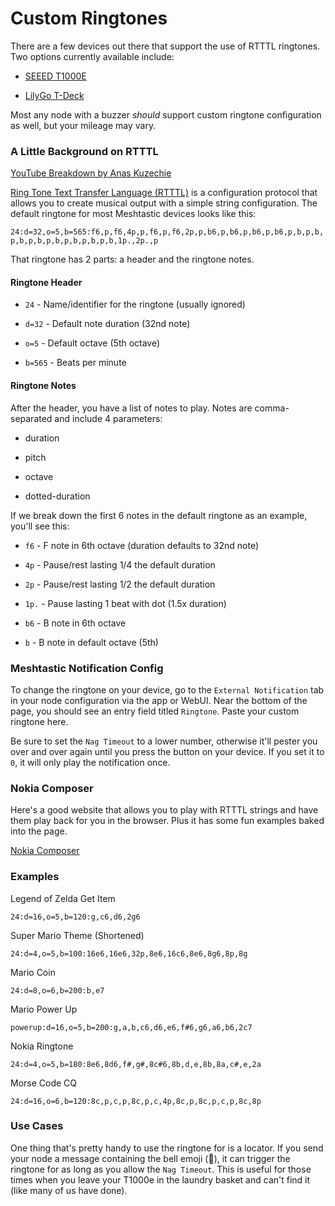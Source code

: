 # Custom Ringtones

There are a few devices out there that support the use of RTTTL ringtones. Two options currently available include:

- [SEEED T1000E](https://muzi.works/products/seeed-t1000e)

- [LilyGo T-Deck](https://lilygo.cc/products/t-deck)

Most any node with a buzzer _should_ support custom ringtone configuration as well, but your mileage may vary.

### A Little Background on RTTTL

[YouTube Breakdown by Anas Kuzechie](https://www.youtube.com/watch?v=lRLc0r5BBko)

[Ring Tone Text Transfer Language (RTTTL)](https://en.wikipedia.org/wiki/Ring_Tone_Text_Transfer_Language) is a configuration protocol that allows you to create musical output with a simple string configuration. The default ringtone for most Meshtastic devices looks like this:

`24:d=32,o=5,b=565:f6,p,f6,4p,p,f6,p,f6,2p,p,b6,p,b6,p,b6,p,b6,p,b,p,b,p,b,p,b,p,b,p,b,p,b,p,b,1p.,2p.,p`

That ringtone has 2 parts: a header and the ringtone notes.

#### Ringtone Header

- `24` - Name/identifier for the ringtone (usually ignored)

- `d=32` - Default note duration (32nd note)

- `o=5` - Default octave (5th octave)

- `b=565` - Beats per minute

#### Ringtone Notes

After the header, you have a list of notes to play. Notes are comma-separated and include 4 parameters:

- duration

- pitch

- octave

- dotted-duration

If we break down the first 6 notes in the default ringtone as an example, you'll see this:

- `f6` - F note in 6th octave (duration defaults to 32nd note)

- `4p` - Pause/rest lasting 1/4 the default duration

- `2p` - Pause/rest lasting 1/2 the default duration

- `1p.` - Pause lasting 1 beat with dot (1.5x duration)

- `b6` - B note in 6th octave

- `b` - B note in default octave (5th)

### Meshtastic Notification Config

To change the ringtone on your device, go to the `External Notification` tab in your node configuration via the app or WebUI. Near the bottom of the page, you should see an entry field titled `Ringtone`. Paste your custom ringtone here.

Be sure to set the `Nag Timeout` to a lower number, otherwise it'll pester you over and over again until you press the button on your device. If you set it to `0`, it will only play the notification once.

### Nokia Composer

Here's a good website that allows you to play with RTTTL strings and have them play back for you in the browser. Plus it has some fun examples baked into the page.

[Nokia Composer](https://eddmann.com/nokia-composer-web/)

### Examples

Legend of Zelda Get Item

`24:d=16,o=5,b=120:g,c6,d6,2g6`

Super Mario Theme (Shortened)

`24:d=4,o=5,b=100:16e6,16e6,32p,8e6,16c6,8e6,8g6,8p,8g`

Mario Coin

`24:d=8,o=6,b=200:b,e7`

Mario Power Up

`powerup:d=16,o=5,b=200:g,a,b,c6,d6,e6,f#6,g6,a6,b6,2c7`

Nokia Ringtone

`24:d=4,o=5,b=180:8e6,8d6,f#,g#,8c#6,8b,d,e,8b,8a,c#,e,2a`

Morse Code CQ

`24:d=16,o=6,b=120:8c,p,c,p,8c,p,c,4p,8c,p,8c,p,c,p,8c,8p`

### Use Cases

One thing that's pretty handy to use the ringtone for is a locator. If you send your node a message containing the bell emoji (🔔), it can trigger the ringtone for as long as you allow the `Nag Timeout`. This is useful for those times when you leave your T1000e in the laundry basket and can't find it (like many of us have done).